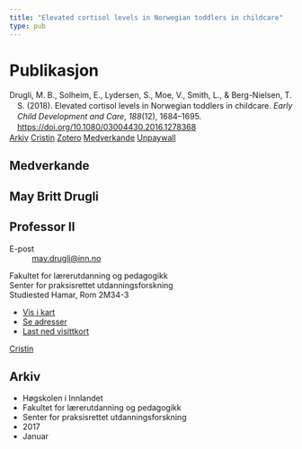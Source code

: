 ```yaml
---
title: "Elevated cortisol levels in Norwegian toddlers in childcare"
type: pub
---
```

<h1>Publikasjon</h1>
<article id="csl-bib-container-HL6FHWCY" class="csl-bib-container">
  <div class="csl-bib-body" style="line-height: 1.35; padding-left: 1em; text-indent:-1em;">
  <div class="csl-entry">Drugli, M. B., Solheim, E., Lydersen, S., Moe, V., Smith, L., &amp; Berg-Nielsen, T. S. (2018). Elevated cortisol levels in Norwegian toddlers in childcare. <i>Early Child Development and Care</i>, <i>188</i>(12), 1684&#x2013;1695. <a href="https://doi.org/10.1080/03004430.2016.1278368">https://doi.org/10.1080/03004430.2016.1278368</a></div>
</div>
  <div class="csl-bib-buttons">
    <a href="#taxonomy-article-HL6FHWCY" class="csl-bib-button">Arkiv</a>
    <a href="https://app.cristin.no/results/show.jsf?id=1435691" alt="Cristin URL" class="csl-bib-button">Cristin</a>
    <a href="http://zotero.org/groups/5022929/items/HL6FHWCY" alt="Zotero URL" class="csl-bib-button">Zotero</a>
    <a href="#contributors-article-HL6FHWCY" class="csl-bib-button">Medverkande</a>
    <a href="https://www.duo.uio.no/bitstream/handle/10852/64952/Main_manuscript_withauthors.pdf?sequence=5&amp;isAllowed=y" class="csl-bib-button">Unpaywall</a>
  </div>
  <div id="csl-bib-meta-container-HL6FHWCY"></div>
</article>
<div id="csl-bib-meta-HL6FHWCY" class="csl-bib-meta">
  <article id="contributors-article-HL6FHWCY" class="contributors-article">
    <h1>Medverkande</h1>
    <div class="personas">
<div class="vrtx-hinn-person-card">
<div class="photo">
<i class="lar la-user-circle missing-person"></i>
</div>
<div class="info">
<hgroup><h1>May Britt Drugli</h1>
<h2>Professor II</h2>
</hgroup><dl>
<dt>E-post</dt>
<dd>
<a href="mailto:may.drugli@inn.no">may.drugli@inn.no</a>
</dd>
</dl>
<p>
Fakultet for lærerutdanning og pedagogikk<br>
Senter for praksisrettet utdanningsforskning<br>
Studiested Hamar,
Rom 2M34-3
</p>
<ul class="vrtx-hinn-links">
<li><a href="https://www.google.com/maps?q=60.79582,11.07304">Vis i kart</a></li>
<li><a href="https://www.inn.no/finn-en-ansatt/may-drugli.html#vrtx-hinn-addresses">Se adresser</a></li>
<li><a href="https://www.inn.no/finn-en-ansatt/may-drugli.html?vrtx=vcf">Last ned visittkort</a></li>
</ul>
</div>
</div>
<a href="https://app.cristin.no/persons/show.jsf?id=29493" alt="Cristin URL" class="personas-cristin">Cristin</a>
</div>
  </article>
  <article id="taxonomy-article-HL6FHWCY" class="taxonomy-article">
    <h1>Arkiv</h1>
    <ul>
      <li>Høgskolen i Innlandet</li>
      <li>Fakultet for lærerutdanning og pedagogikk</li>
      <li>Senter for praksisrettet utdanningsforskning</li>
      <li>2017</li>
      <li>Januar</li>
    </ul>
  </article>
</div>
